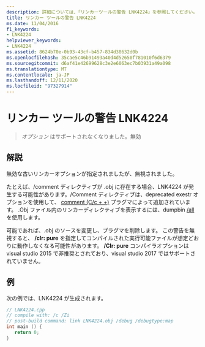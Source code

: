 ```yaml
---
description: 詳細については、「リンカーツールの警告 LNK4224」を参照してください。
title: リンカー ツールの警告 LNK4224
ms.date: 11/04/2016
f1_keywords:
- LNK4224
helpviewer_keywords:
- LNK4224
ms.assetid: 8624b70e-0b93-43cf-b457-834d38632d0b
ms.openlocfilehash: 35cae5c46b91493a40d4d52650f781010f6d6379
ms.sourcegitcommit: d6af41e42699628c3e2e6063ec7b03931a49a098
ms.translationtype: MT
ms.contentlocale: ja-JP
ms.lasthandoff: 12/11/2020
ms.locfileid: "97327914"
---
```

# <a name="linker-tools-warning-lnk4224"></a>リンカー ツールの警告 LNK4224

> *オプション* はサポートされなくなりました。無効

## <a name="remarks"></a>解説

無効な古いリンカーオプションが指定されましたが、無視されました。

たとえば、/comment ディレクティブが .obj に存在する場合、LNK4224 が発生する可能性があります。/Comment ディレクティブは、deprecated exestr オプションを使用して、 [comment (C/c + +)](../../preprocessor/comment-c-cpp.md) プラグマによって追加されています。 .Obj ファイル内のリンカーディレクティブを表示するには、dumpbin [/all](../../build/reference/all.md) を使用します。

可能であれば、.obj のソースを変更し、プラグマを削除します。 この警告を無視すると、 **/clr: pure** を指定してコンパイルされた実行可能ファイルが想定どおりに動作しなくなる可能性があります。 **/Clr: pure** コンパイラオプションは visual studio 2015 で非推奨とされており、visual studio 2017 ではサポートされていません。

## <a name="example"></a>例

次の例では、LNK4224 が生成されます。

```cpp
// LNK4224.cpp
// compile with: /c /Zi
// post-build command: link LNK4224.obj /debug /debugtype:map
int main () {
   return 0;
}
```
